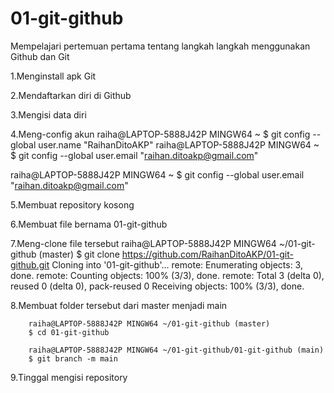 # 01-git-github
Mempelajari pertemuan pertama tentang langkah langkah menggunakan Github dan Git

1.Menginstall apk Git 

2.Mendaftarkan diri di Github 

3.Mengisi data diri 

4.Meng-config akun 
        raiha@LAPTOP-5888J42P MINGW64 ~
        $ git config --global user.name "RaihanDitoAKP"
        raiha@LAPTOP-5888J42P MINGW64 ~
        $ git config --global user.email "raihan.ditoakp@gmail.com"


raiha@LAPTOP-5888J42P MINGW64 ~
$ git config --global user.email "raihan.ditoakp@gmail.com"



5.Membuat repository kosong 

6.Membuat file bernama 01-git-github 

7.Meng-clone file tersebut 
        raiha@LAPTOP-5888J42P MINGW64 ~/01-git-github (master)
        $ git clone https://github.com/RaihanDitoAKP/01-git-github.git
        Cloning into '01-git-github'...
        remote: Enumerating objects: 3, done.
        remote: Counting objects: 100% (3/3), done.
        remote: Total 3 (delta 0), reused 0 (delta 0), pack-reused 0
        Receiving objects: 100% (3/3), done.

8.Membuat folder tersebut dari master menjadi main

        raiha@LAPTOP-5888J42P MINGW64 ~/01-git-github (master)
        $ cd 01-git-github

        raiha@LAPTOP-5888J42P MINGW64 ~/01-git-github/01-git-github (main)
        $ git branch -m main

9.Tinggal mengisi repository
